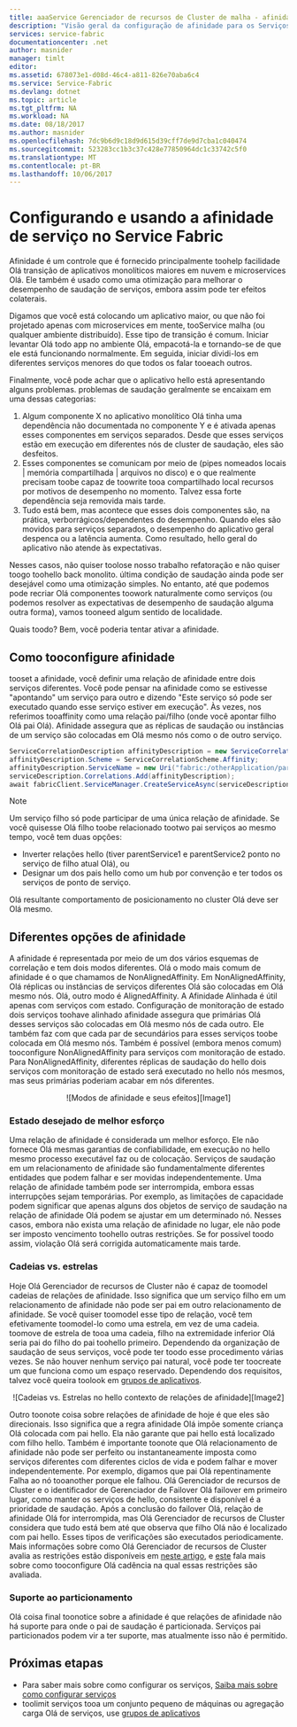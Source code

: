 ```yaml
---
title: aaaService Gerenciador de recursos de Cluster de malha - afinidade | Microsoft Docs
description: "Visão geral da configuração de afinidade para os Serviços do Service Fabric"
services: service-fabric
documentationcenter: .net
author: masnider
manager: timlt
editor: 
ms.assetid: 678073e1-d08d-46c4-a811-826e70aba6c4
ms.service: Service-Fabric
ms.devlang: dotnet
ms.topic: article
ms.tgt_pltfrm: NA
ms.workload: NA
ms.date: 08/18/2017
ms.author: masnider
ms.openlocfilehash: 7dc9b6d9c18d9d615d39cff7de9d7cba1c040474
ms.sourcegitcommit: 523283cc1b3c37c428e77850964dc1c33742c5f0
ms.translationtype: MT
ms.contentlocale: pt-BR
ms.lasthandoff: 10/06/2017
---
```

# <a name="configuring-and-using-service-affinity-in-service-fabric"></a>Configurando e usando a afinidade de serviço no Service Fabric
Afinidade é um controle que é fornecido principalmente toohelp facilidade Olá transição de aplicativos monolíticos maiores em nuvem e microservices Olá. Ele também é usado como uma otimização para melhorar o desempenho de saudação de serviços, embora assim pode ter efeitos colaterais.

Digamos que você está colocando um aplicativo maior, ou que não foi projetado apenas com microservices em mente, tooService malha (ou qualquer ambiente distribuído). Esse tipo de transição é comum. Iniciar levantar Olá todo app no ambiente Olá, empacotá-la e tornando-se de que ele está funcionando normalmente. Em seguida, iniciar dividi-los em diferentes serviços menores do que todos os falar tooeach outros.

Finalmente, você pode achar que o aplicativo hello está apresentando alguns problemas. problemas de saudação geralmente se encaixam em uma dessas categorias:

1. Algum componente X no aplicativo monolítico Olá tinha uma dependência não documentada no componente Y e é ativada apenas esses componentes em serviços separados. Desde que esses serviços estão em execução em diferentes nós de cluster de saudação, eles são desfeitos.
2. Esses componentes se comunicam por meio de (pipes nomeados locais | memória compartilhada | arquivos no disco) e o que realmente precisam toobe capaz de toowrite tooa compartilhado local recursos por motivos de desempenho no momento. Talvez essa forte dependência seja removida mais tarde.
3. Tudo está bem, mas acontece que esses dois componentes são, na prática, verborrágicos/dependentes do desempenho. Quando eles são movidos para serviços separados, o desempenho do aplicativo geral despenca ou a latência aumenta. Como resultado, hello geral do aplicativo não atende às expectativas.

Nesses casos, não quiser toolose nosso trabalho refatoração e não quiser toogo toohello back monolito. última condição de saudação ainda pode ser desejável como uma otimização simples. No entanto, até que podemos pode recriar Olá componentes toowork naturalmente como serviços (ou podemos resolver as expectativas de desempenho de saudação alguma outra forma), vamos tooneed algum sentido de localidade.

Quais toodo? Bem, você poderia tentar ativar a afinidade.

## <a name="how-tooconfigure-affinity"></a>Como tooconfigure afinidade
tooset a afinidade, você definir uma relação de afinidade entre dois serviços diferentes. Você pode pensar na afinidade como se estivesse "apontando" um serviço para outro e dizendo "Este serviço só pode ser executado quando esse serviço estiver em execução". Às vezes, nos referimos tooaffinity como uma relação pai/filho (onde você apontar filho Olá pai Olá). Afinidade assegura que as réplicas de saudação ou instâncias de um serviço são colocadas em Olá mesmo nós como o de outro serviço.

```csharp
ServiceCorrelationDescription affinityDescription = new ServiceCorrelationDescription();
affinityDescription.Scheme = ServiceCorrelationScheme.Affinity;
affinityDescription.ServiceName = new Uri("fabric:/otherApplication/parentService");
serviceDescription.Correlations.Add(affinityDescription);
await fabricClient.ServiceManager.CreateServiceAsync(serviceDescription);
```

> [!NOTE]
> Um serviço filho só pode participar de uma única relação de afinidade. Se você quisesse Olá filho toobe relacionado tootwo pai serviços ao mesmo tempo, você tem duas opções:
> - Inverter relações hello (tiver parentService1 e parentService2 ponto no serviço de filho atual Olá), ou
> - Designar um dos pais hello como um hub por convenção e ter todos os serviços de ponto de serviço. 
>
> Olá resultante comportamento de posicionamento no cluster Olá deve ser Olá mesmo.
>

## <a name="different-affinity-options"></a>Diferentes opções de afinidade
A afinidade é representada por meio de um dos vários esquemas de correlação e tem dois modos diferentes. Olá o modo mais comum de afinidade é o que chamamos de NonAlignedAffinity. Em NonAlignedAffinity, Olá réplicas ou instâncias de serviços diferentes Olá são colocadas em Olá mesmo nós. Olá, outro modo é AlignedAffinity. A Afinidade Alinhada é útil apenas com serviços com estado. Configuração de monitoração de estado dois serviços toohave alinhado afinidade assegura que primárias Olá desses serviços são colocadas em Olá mesmo nós de cada outro. Ele também faz com que cada par de secundários para esses serviços toobe colocada em Olá mesmo nós. Também é possível (embora menos comum) tooconfigure NonAlignedAffinity para serviços com monitoração de estado. Para NonAlignedAffinity, diferentes réplicas de saudação do hello dois serviços com monitoração de estado será executado no hello nós mesmos, mas seus primárias poderiam acabar em nós diferentes.

<center>
![Modos de afinidade e seus efeitos][Image1]
</center>

### <a name="best-effort-desired-state"></a>Estado desejado de melhor esforço
Uma relação de afinidade é considerada um melhor esforço. Ele não fornece Olá mesmas garantias de confiabilidade, em execução no hello mesmo processo executável faz ou de colocação. Serviços de saudação em um relacionamento de afinidade são fundamentalmente diferentes entidades que podem falhar e ser movidas independentemente. Uma relação de afinidade também pode ser interrompida, embora essas interrupções sejam temporárias. Por exemplo, as limitações de capacidade podem significar que apenas alguns dos objetos de serviço de saudação na relação de afinidade Olá podem se ajustar em um determinado nó. Nesses casos, embora não exista uma relação de afinidade no lugar, ele não pode ser imposto vencimento toohello outras restrições. Se for possível toodo assim, violação Olá será corrigida automaticamente mais tarde.

### <a name="chains-vs-stars"></a>Cadeias vs. estrelas
Hoje Olá Gerenciador de recursos de Cluster não é capaz de toomodel cadeias de relações de afinidade. Isso significa que um serviço filho em um relacionamento de afinidade não pode ser pai em outro relacionamento de afinidade. Se você quiser toomodel esse tipo de relação, você tem efetivamente toomodel-lo como uma estrela, em vez de uma cadeia. toomove de estrela de tooa uma cadeia, filho na extremidade inferior Olá seria pai do filho do pai toohello primeiro. Dependendo da organização de saudação de seus serviços, você pode ter toodo esse procedimento várias vezes. Se não houver nenhum serviço pai natural, você pode ter toocreate um que funciona como um espaço reservado. Dependendo dos requisitos, talvez você queira toolook em [grupos de aplicativos](service-fabric-cluster-resource-manager-application-groups.md).

<center>
![Cadeias vs. Estrelas no hello contexto de relações de afinidade][Image2]
</center>

Outro toonote coisa sobre relações de afinidade de hoje é que eles são direcionais. Isso significa que a regra afinidade Olá impõe somente criança Olá colocada com pai hello. Ela não garante que pai hello está localizado com filho hello. Também é importante toonote que Olá relacionamento de afinidade não pode ser perfeito ou instantaneamente imposta como serviços diferentes com diferentes ciclos de vida e podem falhar e mover independentemente. Por exemplo, digamos que pai Olá repentinamente Falha ao nó tooanother porque ele falhou. Olá Gerenciador de recursos de Cluster e o identificador de Gerenciador de Failover Olá failover em primeiro lugar, como manter os serviços de hello, consistente e disponível é a prioridade de saudação. Após a conclusão do failover Olá, relação de afinidade Olá for interrompida, mas Olá Gerenciador de recursos de Cluster considera que tudo está bem até que observa que filho Olá não é localizado com pai hello. Esses tipos de verificações são executados periodicamente. Mais informações sobre como Olá Gerenciador de recursos de Cluster avalia as restrições estão disponíveis em [neste artigo](service-fabric-cluster-resource-manager-management-integration.md#constraint-types), e [este](service-fabric-cluster-resource-manager-balancing.md) fala mais sobre como tooconfigure Olá cadência na qual essas restrições são avaliada.   


### <a name="partitioning-support"></a>Suporte ao particionamento
Olá coisa final toonotice sobre a afinidade é que relações de afinidade não há suporte para onde o pai de saudação é particionada. Serviços pai particionados podem vir a ter suporte, mas atualmente isso não é permitido.

## <a name="next-steps"></a>Próximas etapas
- Para saber mais sobre como configurar os serviços, [Saiba mais sobre como configurar serviços](service-fabric-cluster-resource-manager-configure-services.md)
- toolimit serviços tooa um conjunto pequeno de máquinas ou agregação carga Olá de serviços, use [grupos de aplicativos](service-fabric-cluster-resource-manager-application-groups.md)

[Image1]:./media/service-fabric-cluster-resource-manager-advanced-placement-rules-affinity/cluster-resrouce-manager-affinity-modes.png
[Image2]:./media/service-fabric-cluster-resource-manager-advanced-placement-rules-affinity/cluster-resource-manager-chains-vs-stars.png